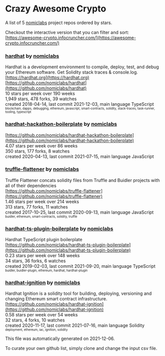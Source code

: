 # Crazy Awesome Crypto
A list of 5 [nomiclabs](https://github.com/nomiclabs) project repos ordered by stars.  

Checkout the interactive version that you can filter and sort: 
[https://awesome-crypto.infocruncher.com/](https://awesome-crypto.infocruncher.com/)  


### [hardhat](https://github.com/nomiclabs/hardhat) by [nomiclabs](https://github.com/nomiclabs)  
Hardhat is a development environment to compile, deploy, test, and debug your Ethereum software. Get Solidity stack traces & console.log.  
[https://hardhat.org](https://hardhat.org)  
[https://github.com/nomiclabs/hardhat](https://github.com/nomiclabs/hardhat)  
10 stars per week over 190 weeks  
1,949 stars, 478 forks, 39 watches  
created 2018-04-14, last commit 2021-12-03, main language TypeScript  
<sub><sup>blockchain, dapps, debugging, ethereum, javascript, smart-contracts, solidity, stack-traces, task-runner, tooling, typescript</sup></sub>


### [hardhat-hackathon-boilerplate](https://github.com/nomiclabs/hardhat-hackathon-boilerplate) by [nomiclabs](https://github.com/nomiclabs)  
  
[https://github.com/nomiclabs/hardhat-hackathon-boilerplate](https://github.com/nomiclabs/hardhat-hackathon-boilerplate)  
4.07 stars per week over 86 weeks  
350 stars, 177 forks, 8 watches  
created 2020-04-13, last commit 2021-07-15, main language JavaScript  


### [truffle-flattener](https://github.com/nomiclabs/truffle-flattener) by [nomiclabs](https://github.com/nomiclabs)  
Truffle Flattener concats solidity files from Truffle and Buidler projects with all of their dependencies  
[https://github.com/nomiclabs/truffle-flattener](https://github.com/nomiclabs/truffle-flattener)  
1.46 stars per week over 214 weeks  
313 stars, 77 forks, 11 watches  
created 2017-10-25, last commit 2020-09-13, main language JavaScript  
<sub><sup>buidler, ethereum, smart-contracts, solidity, truffle</sup></sub>


### [hardhat-ts-plugin-boilerplate](https://github.com/nomiclabs/hardhat-ts-plugin-boilerplate) by [nomiclabs](https://github.com/nomiclabs)  
Hardhat TypeScript plugin boilerplate  
[https://github.com/nomiclabs/hardhat-ts-plugin-boilerplate](https://github.com/nomiclabs/hardhat-ts-plugin-boilerplate)  
0.23 stars per week over 148 weeks  
34 stars, 36 forks, 6 watches  
created 2019-02-03, last commit 2021-09-20, main language TypeScript  
<sub><sup>buidler, buidler-plugin, ethereum, hardhat, hardhat-plugin</sup></sub>


### [hardhat-ignition](https://github.com/nomiclabs/hardhat-ignition) by [nomiclabs](https://github.com/nomiclabs)  
Hardhat Ignition is a solidity tool for building, deploying, versioning and changing Ethereum smart contract infrastructure.  
[https://github.com/nomiclabs/hardhat-ignition](https://github.com/nomiclabs/hardhat-ignition)  
0.58 stars per week over 54 weeks  
32 stars, 4 forks, 10 watches  
created 2020-11-17, last commit 2021-07-16, main language Solidity  
<sub><sup>deployment, ethereum, iac, ignition, solidity</sup></sub>


This file was automatically generated on 2021-12-06.  

To curate your own github list, simply clone and change the input csv file.  